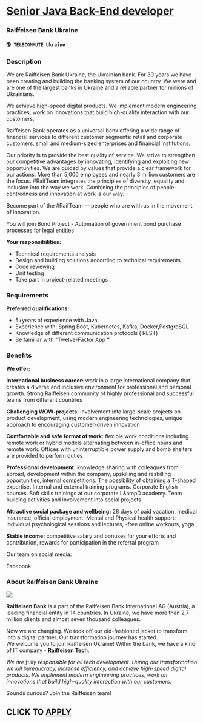 # [Senior Java Back-End developer](https://www.remotewlb.com/apply/senior-java-back-end-developer)  
### Raiffeisen Bank Ukraine  
#### `🌎 TELECOMMUTE Ukraine`  

### **Description**

We are Raiffeisen Bank Ukraine, the Ukrainian bank. For 30 years we have been creating and building the banking system of our country. We were and are one of the largest banks in Ukraine and a reliable partner for millions of Ukrainians.

We achieve high-speed digital products. We implement modern engineering practices, work on innovations that build high-quality interaction with our customers.

Raiffeisen Bank operates as a universal bank offering a wide range of financial services to different customer segments: retail and corporate customers, small and medium-sized enterprises and financial institutions.

Our priority is to provide the best quality of service. We strive to strengthen our competitive advantages by innovating, identifying and exploiting new opportunities. We are guided by values that provide a clear framework for our actions. More than 5,000 employees and nearly 3 million customers are the focus. #RaifTeam integrates the principles of diversity, equality and inclusion into the way we work. Combining the principles of people-centredness and innovation at work is our way.

Become part of the #RaifTeam — people who are with us in the movement of innovation.

You will join Bond Project - Automation of government bond purchase processes for legal entities

 **Your responsibilities:**

  * Technical requirements analysis
  * Design and building solutions according to technical requirements
  * Code reviewing
  * Unit testing
  * Take part in project-related meetings

### **Requirements**

 **Preferred qualifications:**

  * 5+years of experience with Java
  * Experience with: Spring Boot, Kubernetes, Kafka, Docker,PostgreSQL
  * Knowledge of different communication protocols ( REST)
  * Be familiar with "Twelve-Factor App **"**

### **Benefits**

 **We offer:**

 **International business career:** work in a large international company that creates a diverse and inclusive environment for professional and personal growth. Strong Raiffeisen community of highly professional and successful teams from different countries

 **Challenging WOW-projects:** involvement into large-scale projects on product development, using modern engineering technologies, unique approach to encouraging customer-driven innovation

 **Comfortable and safe format of work:** flexible work conditions including remote work or hybrid models alternating between in-office hours and remote work. Offices with uninterruptible power supply and bomb shelters are provided to perform duties

 **Professional development:** knowledge sharing with colleagues from abroad, development within the company, upskilling and reskilling opportunities, internal competitions. The possibility of obtaining a T-shaped expertise. Internal and external training programs. Corporate English courses. Soft skills trainings at our corporate L&ampD academy. Team building activities and involvement into social projects

 **Attractive social package and wellbeing:** 28 days of paid vacation, medical insurance, official employment. Mental and Physical health support: individual psychological sessions and lectures, -free online workouts, yoga

 **Stable income:** competitive salary and bonuses for your efforts and contribution, rewards for participation in the referral program

Our team on social media:

Facebook

###  **About Raiffeisen Bank Ukraine**

![](https://workablehr.s3.amazonaws.com/uploads/photos/528309/28b6779927362741c69ad28e7384aff3.jpg)

  

 **Raiffeisen Bank** is a part of the Raiffeisen Bank International AG (Austria), a leading financial entity in 14 countries. In Ukraine, we have more than 2,7 million clients and almost seven thousand colleagues.

Now we are changing. We took off our old-fashioned jacket to transform into a digital partner. Our transformation journey has started.  
We welcome you to join Raiffeisen Ukraine! Within the bank, we have a kind of IT company - **Raiffeisen Tech**.  
  
 _We are fully responsible for all tech development. During our transformation we kill bureaucracy, increase efficiency, and achieve high-speed digital products. We implement modern engineering practices, work on innovations that build high-quality interaction with our customers._

Sounds curious? Join the Raiffeisen team!

  

  
## CLICK TO [APPLY](https://www.remotewlb.com/apply/senior-java-back-end-developer)

